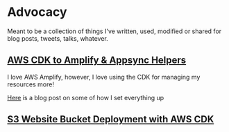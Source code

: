 # Advocacy

Meant to be a collection of things I've written, used, modified or shared for blog posts, tweets, talks, whatever.

## [AWS CDK to Amplify & Appsync Helpers](cdk-amplify-helpers)

I love AWS Amplify, however, I love using the CDK for managing my resources more! 

[Here](https://www.trek10.com/blog/appsync-with-the-aws-cloud-development-kit) is a blog post on some of how I set everything up

## [S3 Website Bucket Deployment with AWS CDK](s3-website-bucket-deployment)